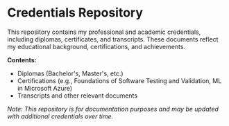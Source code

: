 # Credentials Repository

This repository contains my professional and academic credentials, including diplomas, certificates, and transcripts. These documents reflect my educational background, certifications, and achievements. 

**Contents:**
- Diplomas (Bachelor's, Master's, etc.)
- Certifications (e.g., Foundations of Software Testing and Validation, ML in Microsoft Azure)
- Transcripts and other relevant documents

*Note: This repository is for documentation purposes and may be updated with additional credentials over time.*
